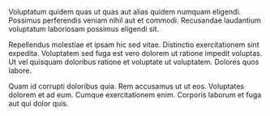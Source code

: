 Voluptatum quidem quas ut quas aut alias quidem numquam eligendi. Possimus perferendis veniam nihil aut et commodi. Recusandae laudantium voluptatum laboriosam possimus eligendi sit.
 Repellendus molestiae et ipsam hic sed vitae. Distinctio exercitationem sint expedita. Voluptatem sed fuga est vero dolorem ut ratione impedit voluptas. Ut vel quisquam doloribus ratione et voluptate ut voluptatem. Dolores quos labore.
 Quam id corrupti doloribus quia. Rem accusamus ut ut eos. Voluptates dolorem et ad eum. Cumque exercitationem enim. Corporis laborum et fuga aut qui dolor quis.
